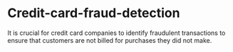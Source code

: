 # Credit-card-fraud-detection
It is crucial for credit card companies to identify fraudulent transactions to ensure that customers are not billed for purchases they did not make.
